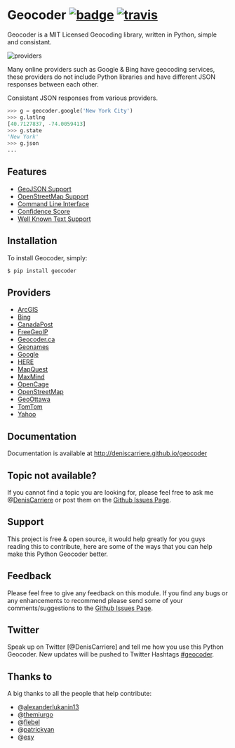 # Geocoder [![badge][badge]][badge_url] [![travis][travis]][travis_url]

Geocoder is a MIT Licensed Geocoding library, written in Python, 
simple and consistant.

![providers][providers]

Many online providers such as Google & Bing have geocoding services,
these providers do not include Python libraries and have different 
JSON responses between each other.

Consistant JSON responses from various providers.

```python
>>> g = geocoder.google('New York City')
>>> g.latlng
[40.7127837, -74.0059413]
>>> g.state
'New York'
>>> g.json
...
```

## Features

- [GeoJSON Support]
- [OpenStreetMap Support]
- [Command Line Interface]
- [Confidence Score]
- [Well Known Text Support]

## Installation

To install Geocoder, simply:

```bash
$ pip install geocoder
```

## Providers

- [ArcGIS]
- [Bing]
- [CanadaPost]
- [FreeGeoIP]
- [Geocoder.ca]
- [Geonames]
- [Google]
- [HERE]
- [MapQuest]
- [MaxMind]
- [OpenCage]
- [OpenStreetMap]
- [GeoOttawa]
- [TomTom]
- [Yahoo]

## Documentation

Documentation is available at http://deniscarriere.github.io/geocoder

## Topic not available?

If you cannot find a topic you are looking for, please feel free to ask me @[DenisCarriere] or post them on the [Github Issues Page].

## Support

This project is free & open source, it would help greatly for you guys reading this to contribute, here are some of the ways that you can help make this Python Geocoder better.

## Feedback

Please feel free to give any feedback on this module. If you find any bugs or any enhancements to recommend please send some of your comments/suggestions to the [Github Issues Page].

## Twitter

Speak up on Twitter [@DenisCarriere] and tell me how you use this Python Geocoder. New updates will be pushed to Twitter Hashtags [#geocoder].

## Thanks to

A big thanks to all the people that help contribute: 

* @[alexanderlukanin13]
* @[themiurgo]
* @[flebel]
* @[patrickyan]
* @[esy]


[alexanderlukanin13]: https://github.com/alexanderlukanin13
[themiurgo]: https://github.com/themiurgo
[flebel]: https://github.com/flebel
[patrickyan]: https://github.com/patrickyan
[esy]: https://github.com/lambda-conspiracy

[ArcGIS]: https://github.com/DenisCarriere/geocoder/wiki/ArcGIS
[Bing]: https://github.com/DenisCarriere/geocoder/wiki/Bing
[CanadaPost]: https://github.com/DenisCarriere/geocoder/wiki/CanadaPost
[FreeGeoIP]: https://github.com/DenisCarriere/geocoder/wiki/FreeGeoIP
[Geocoder.ca]: https://github.com/DenisCarriere/geocoder/wiki/Geocoder-ca
[Geonames]: https://github.com/DenisCarriere/geocoder/wiki/Geonames 
[Google]: https://github.com/DenisCarriere/geocoder/wiki/Google
[HERE]: https://github.com/DenisCarriere/geocoder/wiki/HERE
[MapQuest]: https://github.com/DenisCarriere/geocoder/wiki/MapQuest
[MaxMind]: https://github.com/DenisCarriere/geocoder/wiki/MaxMind
[OpenCage]: https://github.com/DenisCarriere/geocoder/wiki/OpenCage
[OpenStreetMap]: https://github.com/DenisCarriere/geocoder/wiki/OpenStreetMap
[GeoOttawa]: https://github.com/DenisCarriere/geocoder/wiki/GeoOttawa
[TomTom]: https://github.com/DenisCarriere/geocoder/wiki/TomTom
[Yahoo]: https://github.com/DenisCarriere/geocoder/wiki/Yahoo

[GeoJSON Support]: https://github.com/DenisCarriere/geocoder/wiki/GeoJSON-Support
[OpenStreetMap Support]: https://github.com/DenisCarriere/geocoder/wiki/OpenStreetMap-Support
[Command Line Interface]: https://github.com/DenisCarriere/geocoder/wiki/Command-Line-Interface
[Confidence Score]: https://github.com/DenisCarriere/geocoder/wiki/Confidence-Score
[Well Known Text Support]: https://github.com/DenisCarriere/geocoder/wiki/Well-Known-Text-Support

[providers]: http://i.imgur.com/vUJKCGl.png
[badge_url]: http://badge.fury.io/py/geocoder
[travis_url]: https://travis-ci.org/DenisCarriere/geocoder
[badge]: https://badge.fury.io/py/geocoder.png
[travis]: https://travis-ci.org/DenisCarriere/geocoder.png?branch=master
[DenisCarriere]: https://twitter.com/DenisCarriere
[#geocoder]: https://twitter.com/search?q=%23geocoder
[Github Issues Page]: https://github.com/DenisCarriere/geocoder/issues
